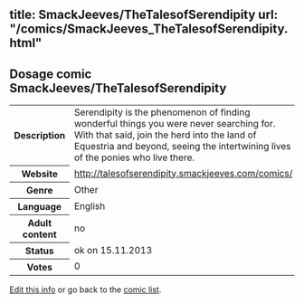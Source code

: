 title: SmackJeeves/TheTalesofSerendipity
url: "/comics/SmackJeeves_TheTalesofSerendipity.html"
---
Dosage comic SmackJeeves/TheTalesofSerendipity
-----------------------------------------

<p id="msg"></p>
<script type="text/javascript">
if (window.location.search === '?edit_info_mail=sent_ok') {
  var elem = document.getElementById("msg");
  elem.innerHTML = 'Edited information sucessfully sent for review, which is usually done daily. Thanks!';
  elem.className = 'ok';
}
</script>
<table class="comicinfo">
<tr>
<th>Description</th><td>Serendipity is the phenomenon of finding wonderful things you were never searching for. With that said, join the herd into the land of Equestria and beyond, seeing the intertwining lives of the ponies who live there.</td>
</tr>
<tr>
<th>Website</th><td><a href="http://talesofserendipity.smackjeeves.com/comics/">http://talesofserendipity.smackjeeves.com/comics/</a></td>
</tr>
<tr>
<th>Genre</th><td>Other</td>
</tr>
<tr>
<th>Language</th><td>English</td>
</tr>
<tr>
<th>Adult content</th><td>no</td>
</tr>
<tr>
<th>Status</th><td>ok on 15.11.2013</td>
</tr>
<tr>
<th>Votes</th><td>0</td>
</tr>
</table>

[Edit this info](SmackJeeves_TheTalesofSerendipity_edit.html) or go back to the [comic list](../comic-index.html).
